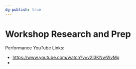 ```yaml
---
dg-publish: true
---
```

# Workshop Research and Prep
Performance YouTube Links:
- https://www.youtube.com/watch?v=y2I3KNwWyMg 
- 